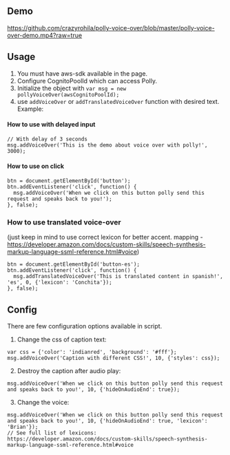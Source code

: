 ## Demo

https://github.com/crazyrohila/polly-voice-over/blob/master/polly-voice-over-demo.mp4?raw=true

## Usage

1. You must have aws-sdk available in the page.
2. Configure CognitoPoolId which can access Polly.
3. Initialize the object with `var msg = new pollyVoiceOver(awsCognitoPoolId);`
4. use `addVoiceOver` or `addTranslatedVoiceOver` function with desired text. Example:

#### How to use with delayed input

```
// With delay of 3 seconds
msg.addVoiceOver('This is the demo about voice over with polly!', 3000);
```

#### How to use on click

```
btn = document.getElementById('button');
btn.addEventListener('click', function() {
  msg.addVoiceOver('When we click on this button polly send this request and speaks back to you!');
}, false);
```

### How to use translated voice-over

(just keep in mind to use correct lexicon for better accent. mapping - https://developer.amazon.com/docs/custom-skills/speech-synthesis-markup-language-ssml-reference.html#voice)
```
btn = document.getElementById('button-es');
btn.addEventListener('click', function() {
  msg.addTranslatedVoiceOver('This is translated content in spanish!', 'es', 0, {'lexicon': 'Conchita'});
}, false);
```

## Config

There are few configuration options available in script.
1. Change the css of caption text:
```
var css = {'color': 'indianred', 'background': '#fff'};
msg.addVoiceOver('Caption with different CSS!', 10, {'styles': css});
```

2. Destroy the caption after audio play:
```
msg.addVoiceOver('When we click on this button polly send this request and speaks back to you!', 10, {'hideOnAudioEnd': true});
```

3. Change the voice:
```
msg.addVoiceOver('When we click on this button polly send this request and speaks back to you!', 10, {'hideOnAudioEnd': true, 'lexicon': 'Brian'});
// See full list of lexicons: https://developer.amazon.com/docs/custom-skills/speech-synthesis-markup-language-ssml-reference.html#voice
```
